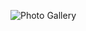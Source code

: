 ![Photo Gallery](https://user-images.githubusercontent.com/66247691/221413477-27352d20-8f4b-4e14-bb86-e841eef1e197.png)
